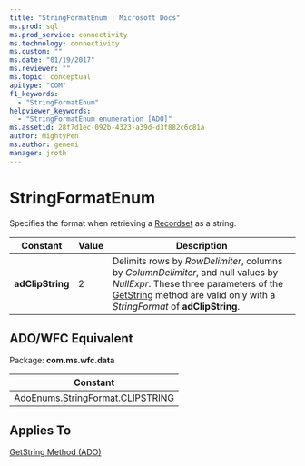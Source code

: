 ```yaml
---
title: "StringFormatEnum | Microsoft Docs"
ms.prod: sql
ms.prod_service: connectivity
ms.technology: connectivity
ms.custom: ""
ms.date: "01/19/2017"
ms.reviewer: ""
ms.topic: conceptual
apitype: "COM"
f1_keywords: 
  - "StringFormatEnum"
helpviewer_keywords: 
  - "StringFormatEnum enumeration [ADO]"
ms.assetid: 28f7d1ec-092b-4323-a39d-d3f882c6c81a
author: MightyPen
ms.author: genemi
manager: jroth
---
```

# StringFormatEnum
Specifies the format when retrieving a [Recordset](../../../ado/reference/ado-api/recordset-object-ado.md) as a string.  
  
|Constant|Value|Description|  
|--------------|-----------|-----------------|  
|**adClipString**|2|Delimits rows by *RowDelimiter*, columns by *ColumnDelimiter*, and null values by *NullExpr*. These three parameters of the [GetString](../../../ado/reference/ado-api/getstring-method-ado.md) method are valid only with a *StringFormat* of **adClipString**.|  
  
## ADO/WFC Equivalent  
 Package: **com.ms.wfc.data**  
  
|Constant|  
|--------------|  
|AdoEnums.StringFormat.CLIPSTRING|  
  
## Applies To  
 [GetString Method (ADO)](../../../ado/reference/ado-api/getstring-method-ado.md)
